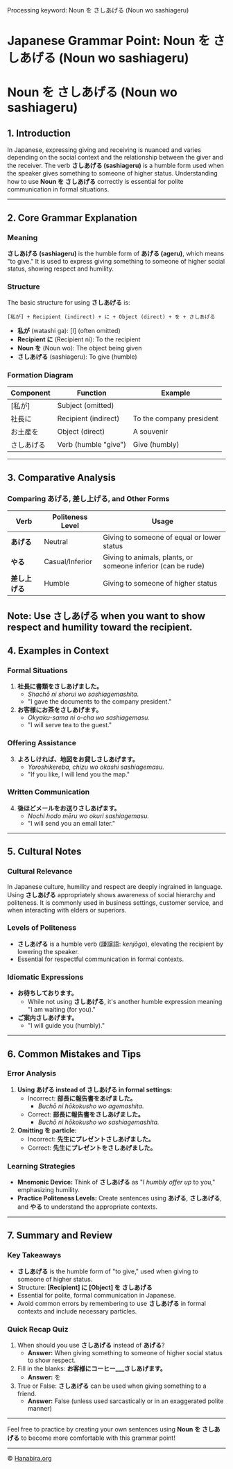 Processing keyword: Noun を さしあげる (Noun wo sashiageru)
# Japanese Grammar Point: Noun を さしあげる (Noun wo sashiageru)
# Noun を さしあげる (Noun wo sashiageru)
## 1. Introduction
In Japanese, expressing giving and receiving is nuanced and varies depending on the social context and the relationship between the giver and the receiver. The verb **さしあげる (sashiageru)** is a humble form used when the speaker gives something to someone of higher status. Understanding how to use **Noun を さしあげる** correctly is essential for polite communication in formal situations.

---
## 2. Core Grammar Explanation
### Meaning
**さしあげる (sashiageru)** is the humble form of **あげる (ageru)**, which means "to give." It is used to express giving something to someone of higher social status, showing respect and humility.
### Structure
The basic structure for using **さしあげる** is:
```
[私が] + Recipient (indirect) + に + Object (direct) + を + さしあげる
```
- **私が** (watashi ga): [I] (often omitted)
- **Recipient に** (Recipient ni): To the recipient
- **Noun を** (Noun wo): The object being given
- **さしあげる** (sashiageru): To give (humble)
### Formation Diagram
| Component         | Function              | Example                      |
|-------------------|-----------------------|------------------------------|
| [私が]            | Subject (omitted)     |                              |
| 社長に             | Recipient (indirect)   | To the company president     |
| お土産を           | Object (direct)        | A souvenir                   |
| さしあげる         | Verb (humble "give")  | Give (humbly)                |
---
## 3. Comparative Analysis
### Comparing あげる, 差し上げる, and Other Forms
| Verb            | Politeness Level | Usage                                    |
|-----------------|------------------|------------------------------------------|
| **あげる**       | Neutral          | Giving to someone of equal or lower status |
| **やる**         | Casual/Inferior  | Giving to animals, plants, or someone inferior (can be rude) |
| **差し上げる**     | Humble           | Giving to someone of higher status       |
**Note:** Use **さしあげる** when you want to show respect and humility toward the recipient.
---
## 4. Examples in Context
### Formal Situations
1. **社長に書類をさしあげました。**
   - *Shachō ni shorui wo sashiagemashita.*
   - "I gave the documents to the company president."
2. **お客様にお茶をさしあげます。**
   - *Okyaku-sama ni o-cha wo sashiagemasu.*
   - "I will serve tea to the guest."
### Offering Assistance
3. **よろしければ、地図をお貸しさしあげます。**
   - *Yoroshikereba, chizu wo okashi sashiagemasu.*
   - "If you like, I will lend you the map."
### Written Communication
4. **後ほどメールをお送りさしあげます。**
   - *Nochi hodo mēru wo okuri sashiagemasu.*
   - "I will send you an email later."
---
## 5. Cultural Notes
### Cultural Relevance
In Japanese culture, humility and respect are deeply ingrained in language. Using **さしあげる** appropriately shows awareness of social hierarchy and politeness. It is commonly used in business settings, customer service, and when interacting with elders or superiors.
### Levels of Politeness
- **さしあげる** is a humble verb (謙譲語: *kenjōgo*), elevating the recipient by lowering the speaker.
- Essential for respectful communication in formal contexts.
### Idiomatic Expressions
- **お待ちしております。**
  - While not using **さしあげる**, it's another humble expression meaning "I am waiting (for you)."
- **ご案内さしあげます。**
  - "I will guide you (humbly)."
---
## 6. Common Mistakes and Tips
### Error Analysis
1. **Using あげる instead of さしあげる in formal settings:**
   - Incorrect: **部長に報告書をあげました。**
     - *Buchō ni hōkokusho wo agemashita.*
   - Correct: **部長に報告書をさしあげました。**
     - *Buchō ni hōkokusho wo sashiagemashita.*
2. **Omitting を particle:**
   - Incorrect: **先生にプレゼントさしあげました。**
   - Correct: **先生にプレゼントをさしあげました。**
### Learning Strategies
- **Mnemonic Device:** Think of **さしあげる** as "I *humbly offer up* to you," emphasizing humility.
- **Practice Politeness Levels:** Create sentences using **あげる**, **さしあげる**, and **やる** to understand the appropriate contexts.
---
## 7. Summary and Review
### Key Takeaways
- **さしあげる** is the humble form of "to give," used when giving to someone of higher status.
- Structure: **[Recipient] に [Object] を さしあげる**
- Essential for polite, formal communication in Japanese.
- Avoid common errors by remembering to use **さしあげる** in formal contexts and include necessary particles.
### Quick Recap Quiz
1. When should you use **さしあげる** instead of **あげる**?
   - **Answer:** When giving something to someone of higher social status to show respect.
2. Fill in the blanks: **お客様にコーヒー___さしあげます。**
   - **Answer:** を
3. True or False: **さしあげる** can be used when giving something to a friend.
   - **Answer:** False (unless used sarcastically or in an exaggerated polite manner)
---
Feel free to practice by creating your own sentences using **Noun を さしあげる** to become more comfortable with this grammar point!


---

© [Hanabira.org](https://hanabira.org)

